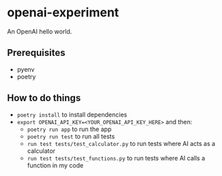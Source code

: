 # openai-experiment

An OpenAI hello world.

## Prerequisites

* pyenv
* poetry

## How to do things

* `poetry install` to install dependencies
* `export OPENAI_API_KEY=<YOUR_OPENAI_API_KEY_HERE>` and then:
  * `poetry run app` to run the app
  * `poetry run test` to run all tests
  * `run test tests/test_calculator.py` to run tests where AI acts as a calculator
  * `run test tests/test_functions.py` to run tests where AI calls a function in my code
